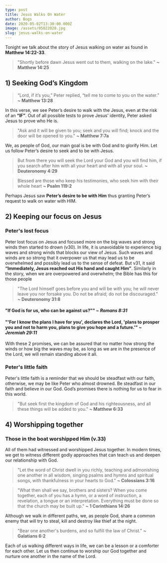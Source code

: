 ```yaml
---
type: post
title: Jesus Walks On Water
author: Bogs
date: 2020-05-02T13:30:00.000Z
image: /assets/05022020.jpg
slug: jesus-walks-on-water
---
```


Tonight we talk about the story of Jesus walking on water as found in **Matthew 14:22-33**.

> "Shortly before dawn Jesus went out to them, walking on the lake." **~ Matthew 14:25**

## 1) Seeking God’s Kingdom

> “Lord, if it’s you,” Peter replied, “tell me to come to you on the water.” **~ Matthew 13:28**

In this verse, we see Peter’s desire to walk with the Jesus, even at the risk of an **“IF”**. Out of all possible tests to prove Jesus’ identity, Peter asked Jesus to prove who He is.

> "Ask and it will be given to you; seek and you will find; knock and the door will be opened to you." **~ Matthew 7:7a**

We, as people of God, our main goal is be with God and to glorify Him. Let us follow Peter’s desire to seek and to be with Jesus.

> But from there you will seek the Lord your God and you will find him, if you search after him with all your heart and with all your soul. **~ Deuteronomy 4:29**

> Blessed are those who keep his testimonies, who seek him with their whole heart **~ Psalm 119:2**

Perhaps Jesus saw **Peter’s desire to be with Him** thus granting Peter’s request to walk on water with HIM.

## 2) Keeping our focus on Jesus

### Peter's lost focus

Peter lost focus on Jesus and focused more on the big waves and strong winds then started to drown (v30). In life, it is unavoidable to experience big waves and strong winds that blocks our view of Jesus. Such waves and winds are so strong that it overpower us that may lead us to be overwhelmed and possibly lead us to the sense of defeat. But v31, it said **“Immediately, Jesus reached out His hand and caught Him”**. Similarly in the story, when we are overpowered and overwhelm; the Bible has this for those people

> "The Lord himself goes before you and will be with you; he will never leave you nor forsake you. Do not be afraid; do not be discouraged." **~ Deuteronomy 31:8**

#### "If God is for us, who can be against us?"" _~ Romans 8:31_

#### "'For I know the plans I have for you', declares the Lord, 'plans to prosper you and not to harm you, plans to give you hope and a future.'" _~ Jeremiah 29:11_

With these 2 promises, we can be assured that no matter how strong the winds or how big the waves may be, as long as we are in the presence of the Lord, we will remain standing above it all.

### Peter's little faith

Peter's little faith is a reminder that we should be steadfast with our faith, otherwise, we may be like Peter who almost drowned. Be steadfast in our faith and believe in our God. God’s promises there is nothing for us to fear in this world.

> "But seek first the kingdom of God and his righteousness, and all these things will be added to you." **~ Matthew 6:33**

## 4) Worshipping together

### Those in the boat worshipped Him (v.33)

All of them had witnessed and worshipped Jesus together. In modern times, we get to witness different godly approaches that can teach us and deepen our relationship with God.

> "Let the word of Christ dwell in you richly, teaching and admonishing one another in all wisdom, singing psalms and hymns and spiritual songs, with thankfulness in your hearts to God." **~ Colossians 3:16**

> "What then shall we say, brothers and sisters? When you come together, each of you has a hymn, or a word of instruction, a revelation, a tongue or an interpretation. Everything must be done so that the church may be built up." **~ 1 Corinthians 14:26**

Although we walk in different paths, we, as people God, share a common enemy that will try to steal, kill and destroy like thief at the night.

> "Bear one another's burdens, and so fulfill the law of Christ." **~ Galatians 6:2**

Each of us walking different ways in life, we can be a lesson or a comforter for each other. Let us then continue to worship our God together and nurture one another in the name of the Lord.
